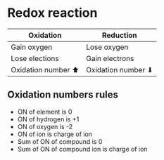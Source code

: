 # Redox reaction

| Oxidation          | Reduction          |
| ------------------ | ------------------ |
| Gain oxygen        | Lose oxygen        |
| Lose elections     | Gain electrons     |
| Oxidation number ⬆ | Oxidation number ⬇ |

## Oxidation numbers rules

-   ON of element is 0
-   ON of hydrogen is +1
-   ON of oxygen is -2
-   ON of ion is charge of ion
-   Sum of ON of compound is 0
-   Sum of ON of compound ion is charge of ion
